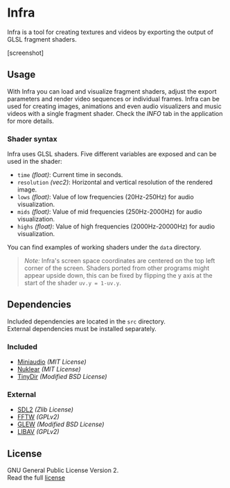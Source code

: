# Infra
Infra is a tool for creating textures and videos by exporting the output of GLSL fragment shaders.

[screenshot]

## Usage
With Infra you can load and visualize fragment shaders, adjust the export parameters and render video sequences or individual frames.
Infra can be used for creating images, animations and even audio visualizers and music videos with a single fragment shader.
Check the *INFO* tab in the application for more details.

### Shader syntax
Infra uses GLSL shaders. Five different variables are exposed and can be used in the shader:
- `time` *(float)*: Current time in seconds.
- `resolution` *(vec2)*: Horizontal and vertical resolution of the rendered image.
- `lows` *(float)*: Value of low frequencies (20Hz-250Hz) for audio visualization.
- `mids` *(float)*: Value of mid frequencies (250Hz-2000Hz) for audio visualization.
- `highs` *(float)*: Value of high frequencies (2000Hz-20000Hz) for audio visualization.

You can find examples of working shaders under the `data` directory.

> *Note:* Infra's screen space coordinates are centered on the top left corner of the screen. Shaders ported from other programs might appear upside down, this can be fixed by flipping the y axis at the start of the shader `uv.y = 1-uv.y`.

## Dependencies
Included dependencies are located in the `src` directory.  
External dependencies must be installed separately.

### Included
- [Miniaudio](https://miniaud.io/) *(MIT License)*
- [Nuklear](https://github.com/Immediate-Mode-UI/Nuklear) *(MIT License)*
- [TinyDir](https://github.com/cxong/tinydir) *(Modified BSD License)*

### External
- [SDL2](https://www.libsdl.org/) *(Zlib License)*
- [FFTW](http://www.fftw.org/) *(GPLv2)*
- [GLEW](https://github.com/nigels-com/glew) *(Modified BSD License)*
- [LIBAV](https://libav.org/) *(GPLv2)*

## License
GNU General Public License Version 2.  
Read the full [license](LICENSE)
